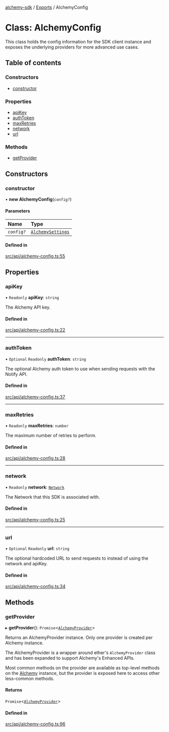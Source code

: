 [alchemy-sdk](../README.md) / [Exports](../modules.md) / AlchemyConfig

# Class: AlchemyConfig

This class holds the config information for the SDK client instance and
exposes the underlying providers for more advanced use cases.

## Table of contents

### Constructors

- [constructor](AlchemyConfig.md#constructor)

### Properties

- [apiKey](AlchemyConfig.md#apikey)
- [authToken](AlchemyConfig.md#authtoken)
- [maxRetries](AlchemyConfig.md#maxretries)
- [network](AlchemyConfig.md#network)
- [url](AlchemyConfig.md#url)

### Methods

- [getProvider](AlchemyConfig.md#getprovider)

## Constructors

### constructor

• **new AlchemyConfig**(`config?`)

#### Parameters

| Name | Type |
| :------ | :------ |
| `config?` | [`AlchemySettings`](../interfaces/AlchemySettings.md) |

#### Defined in

[src/api/alchemy-config.ts:55](https://github.com/alchemyplatform/alchemy-sdk-js/blob/3091a11/src/api/alchemy-config.ts#L55)

## Properties

### apiKey

• `Readonly` **apiKey**: `string`

The Alchemy API key.

#### Defined in

[src/api/alchemy-config.ts:22](https://github.com/alchemyplatform/alchemy-sdk-js/blob/3091a11/src/api/alchemy-config.ts#L22)

___

### authToken

• `Optional` `Readonly` **authToken**: `string`

The optional Alchemy auth token to use when sending requests with the Notify API.

#### Defined in

[src/api/alchemy-config.ts:37](https://github.com/alchemyplatform/alchemy-sdk-js/blob/3091a11/src/api/alchemy-config.ts#L37)

___

### maxRetries

• `Readonly` **maxRetries**: `number`

The maximum number of retries to perform.

#### Defined in

[src/api/alchemy-config.ts:28](https://github.com/alchemyplatform/alchemy-sdk-js/blob/3091a11/src/api/alchemy-config.ts#L28)

___

### network

• `Readonly` **network**: [`Network`](../enums/Network.md)

The Network that this SDK is associated with.

#### Defined in

[src/api/alchemy-config.ts:25](https://github.com/alchemyplatform/alchemy-sdk-js/blob/3091a11/src/api/alchemy-config.ts#L25)

___

### url

• `Optional` `Readonly` **url**: `string`

The optional hardcoded URL to send requests to instead of using the network
and apiKey.

#### Defined in

[src/api/alchemy-config.ts:34](https://github.com/alchemyplatform/alchemy-sdk-js/blob/3091a11/src/api/alchemy-config.ts#L34)

## Methods

### getProvider

▸ **getProvider**(): `Promise`<[`AlchemyProvider`](AlchemyProvider.md)\>

Returns an AlchemyProvider instance. Only one provider is created per
Alchemy instance.

The AlchemyProvider is a wrapper around ether's `AlchemyProvider` class and
has been expanded to support Alchemy's Enhanced APIs.

Most common methods on the provider are available as top-level methods on
the [Alchemy](Alchemy.md) instance, but the provider is exposed here to access
other less-common methods.

#### Returns

`Promise`<[`AlchemyProvider`](AlchemyProvider.md)\>

#### Defined in

[src/api/alchemy-config.ts:96](https://github.com/alchemyplatform/alchemy-sdk-js/blob/3091a11/src/api/alchemy-config.ts#L96)
